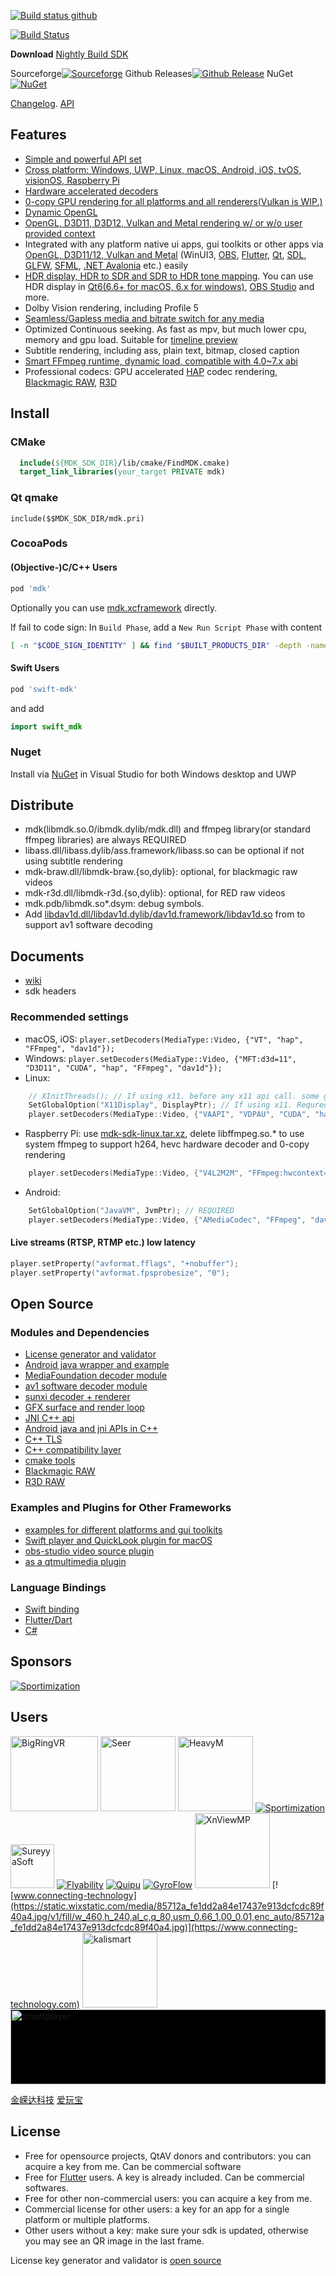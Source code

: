[![Build status github](https://github.com/wang-bin/mdk-sdk/workflows/Build/badge.svg)](https://github.com/wang-bin/mdk-sdk/actions)

[![Build Status](https://dev.azure.com/kb137035/mdk/_apis/build/status/mdk-CI-yaml?branchName=master)](https://dev.azure.com/kb137035/mdk/_build/latest?definitionId=2&branchName=master)

**Download** [Nightly Build SDK](https://sourceforge.net/projects/mdk-sdk/files/nightly/)


Sourceforge[![Sourceforge](https://img.shields.io/sourceforge/dt/mdk-sdk)](https://sourceforge.net/projects/mdk-sdk/files)
Github Releases[![Github Release](https://img.shields.io/github/downloads/wang-bin/mdk-sdk/total)](https://github.com/wang-bin/mdk-sdk/releases)
NuGet[![NuGet](https://img.shields.io/nuget/dt/mdk)](https://www.nuget.org/packages/mdk)


[Changelog](https://github.com/wang-bin/mdk-sdk/blob/master/Changelog.md).
[API](https://github.com/wang-bin/mdk-sdk/wiki/Player-APIs)

## Features

- [Simple and powerful API set](https://github.com/wang-bin/mdk-sdk/wiki/Player-APIs)
- [Cross platform: Windows, UWP, Linux, macOS, Android, iOS, tvOS, visionOS, Raspberry Pi](https://github.com/wang-bin/mdk-sdk/wiki/System-Requirements)
- [Hardware accelerated decoders](https://github.com/wang-bin/mdk-sdk/wiki/Decoders)
- [0-copy GPU rendering for all platforms and all renderers(Vulkan is WIP.)](https://github.com/wang-bin/mdk-sdk/wiki/Zero-Copy-Renderer)
- [Dynamic OpenGL](https://github.com/wang-bin/mdk-sdk/wiki/OpenGL-Support-Matrix)
- [OpenGL, D3D11, D3D12, Vulkan and Metal rendering w/ or w/o user provided context](https://github.com/wang-bin/mdk-sdk/wiki/Render-API)
- Integrated with any platform native ui apps, gui toolkits or other apps via [OpenGL, D3D11/12, Vulkan and Metal](https://github.com/wang-bin/mdk-sdk/wiki/Render-API) (WinUI3, [OBS](https://github.com/wang-bin/obs-mdk), [Flutter](https://pub.dev/packages/fvp), [Qt](https://github.com/wang-bin/mdk-examples/tree/master/Qt), [SDL](https://github.com/wang-bin/mdk-examples/tree/master/SDL), [GLFW](https://github.com/wang-bin/mdk-examples/tree/master/GLFW), [SFML](https://github.com/wang-bin/mdk-examples/tree/master/SFML), [.NET Avalonia](https://github.com/wang-bin/mdk-examples/tree/master/Avalonia) etc.) easily
- [HDR display, HDR to SDR and SDR to HDR tone mapping](https://github.com/wang-bin/mdk-sdk/wiki/Player-APIs#player-setcolorspace-value-void-vo_opaque--nullptr). You can use HDR display in [Qt6(6.6+ for macOS, 6.x for windows)](https://github.com/wang-bin/mdk-examples/tree/master/Qt/qmlrhi), [OBS Studio](https://github.com/wang-bin/obs-mdk) and more.
- Dolby Vision rendering, including Profile 5
- [Seamless/Gapless media and bitrate switch for any media](https://github.com/wang-bin/mdk-sdk/wiki/Player-APIs#player-setcolorspace-value-void-vo_opaque--nullptr)
- Optimized Continuous seeking. As fast as mpv, but much lower cpu, memory and gpu load. Suitable for [timeline preview](https://github.com/wang-bin/mdk-sdk/wiki/Typical-Usage#timeline-preview)
- Subtitle rendering, including ass, plain text, bitmap, closed caption
- [Smart FFmpeg runtime, dynamic load, compatible with 4.0~7.x abi](https://github.com/wang-bin/mdk-sdk/wiki/FFmpeg-Runtime)
- Professional codecs: GPU accelerated [HAP](https://github.com/wang-bin/mdk-sdk/wiki/Decoders#hap) codec rendering, [Blackmagic RAW](https://github.com/wang-bin/mdk-braw), [R3D](https://github.com/wang-bin/mdk-r3d)


## Install

### CMake

```cmake
  include(${MDK_SDK_DIR}/lib/cmake/FindMDK.cmake)
  target_link_libraries(your_target PRIVATE mdk)
```

### Qt qmake
```qmake
include($$MDK_SDK_DIR/mdk.pri)
```

### CocoaPods

#### (Objective-)C/C++ Users
```ruby
pod 'mdk'
```

Optionally you can use [mdk.xcframework](https://sourceforge.net/projects/mdk-sdk/files/nightly/mdk-sdk-apple.tar.xz/download) directly.

If fail to code sign: In `Build Phase`, add a `New Run Script Phase` with content
```bash
[ -n "$CODE_SIGN_IDENTITY" ] && find "$BUILT_PRODUCTS_DIR" -depth -name "lib*.dylib" -exec codesign -f -vvvv -s"${EXPANDED_CODE_SIGN_IDENTITY}" ${OTHER_CODE_SIGN_FLAGS:-} --preserve-metadata=identifier,entitlements,flags {} \;
````

#### Swift Users
```ruby
pod 'swift-mdk'
```

and add
```swift
import swift_mdk
```

### Nuget

Install via [NuGet](https://www.nuget.org/packages/mdk) in Visual Studio for both Windows desktop and UWP

## Distribute
- mdk(libmdk.so.0/ibmdk.dylib/mdk.dll) and ffmpeg library(or standard ffmpeg libraries) are always REQUIRED
- libass.dll/libass.dylib/ass.framework/libass.so can be optional if not using subtitle rendering
- mdk-braw.dll/libmdk-braw.{so,dylib}: optional, for blackmagic raw videos
- mdk-r3d.dll/libmdk-r3d.{so,dylib}: optional, for RED raw videos
- mdk.pdb/libmdk.so*.dsym: debug symbols.
- Add [libdav1d.dll/libdav1d.dylib/dav1d.framework/libdav1d.so](https://sourceforge.net/projects/mdk-sdk/files/deps/dep.7z/download) from to support av1 software decoding

## Documents

- [wiki](https://github.com/wang-bin/mdk-sdk/wiki)
- sdk headers


### Recommended settings

- macOS, iOS: `player.setDecoders(MediaType::Video, {"VT", "hap", "FFmpeg", "dav1d"});`
- Windows: `player.setDecoders(MediaType::Video, {"MFT:d3d=11", "D3D11", "CUDA", "hap", "FFmpeg", "dav1d"});`
- Linux:
```cpp
    // XInitThreads(); // If using x11. before any x11 api call. some gui toolkits already call this, e.g. qt, glfw
    SetGlobalOption("X11Display", DisplayPtr); // If using x11. Requred by VAAPI, VDPAU
    player.setDecoders(MediaType::Video, {"VAAPI", "VDPAU", "CUDA", "hap", "FFmpeg", "dav1d"});
```
- Raspberry Pi: use [mdk-sdk-linux.tar.xz](https://sourceforge.net/projects/mdk-sdk/files/nightly/mdk-sdk-linux.tar.xz/download), delete libffmpeg.so.* to use system ffmpeg to support h264, hevc hardware decoder and 0-copy rendering
```cpp
    player.setDecoders(MediaType::Video, {"V4L2M2M", "FFmpeg:hwcontext=drm", "FFmpeg"});
```
- Android:
```cpp
    SetGlobalOption("JavaVM", JvmPtr); // REQUIRED
    player.setDecoders(MediaType::Video, {"AMediaCodec", "FFmpeg", "dav1d"});
```

#### Live streams (RTSP, RTMP etc.) low latency
```cpp
player.setProperty("avformat.fflags", "+nobuffer");
player.setProperty("avformat.fpsprobesize", "0");
```

## Open Source
### Modules and Dependencies
- [License generator and validator](https://github.com/wang-bin/appkey)
- [Android java wrapper and example](https://github.com/wang-bin/mdk-android)
- [MediaFoundation decoder module](https://github.com/wang-bin/mdk-mft)
- [av1 software decoder module](https://github.com/wang-bin/mdk-dav1d)
- [sunxi decoder + renderer](https://github.com/wang-bin/mdk-sunxi)
- [GFX surface and render loop](https://github.com/wang-bin/ugs)
- [JNI C++ api](https://github.com/wang-bin/JMI)
- [Android java and jni APIs in C++](https://github.com/wang-bin/AND)
- [C++ TLS](https://github.com/wang-bin/ThreadLocal)
- [C++ compatibility layer](https://github.com/wang-bin/cppcompat)
- [cmake tools](https://github.com/wang-bin/cmake-tools)
- [Blackmagic RAW](https://github.com/wang-bin/mdk-braw)
- [R3D RAW](https://github.com/wang-bin/mdk-r3d)

### Examples and Plugins for Other Frameworks
- [examples for different platforms and gui toolkits](https://github.com/wang-bin/mdk-examples)
- [Swift player and QuickLook plugin for macOS](https://github.com/wang-bin/SPV)
- [obs-studio video source plugin](https://github.com/wang-bin/obs-mdk)
- [as a qtmultimedia plugin](https://github.com/wang-bin/qtmultimedia-plugins-mdk)

### Language Bindings
- [Swift binding](https://github.com/wang-bin/swift-mdk)
- [Flutter/Dart](https://pub.dev/packages/fvp)
- [C#](https://github.com/axojhf/MDK.SDK.NET)

## Sponsors
[![Sportimization](https://www.sportimization.com/assets/images/logo_sportimization_small.png)](https://www.sportimization.com)

## Users

<a href="https://bigringvr.com"><img src="https://bigringvr.com/images/BR_Logo_only.svg" width=140 height=120 alt="BigRingVR"/></a>
<a href="http://1218.io"><img src="https://avatars.githubusercontent.com/u/15963166?v=4" width=120 height=120 alt="Seer"/></a>
<a href="https://www.heavym.net/en"><img alt="HeavyM" src="https://eadn-wc04-3624428.nxedge.io/cdn/wp-content/uploads/2020/09/Logo-Verticale-Base-Sans-signature-Small-border.svg" height=120 ></a>
[![Sportimization](https://www.sportimization.com/assets/images/logo_sportimization_small.png)](https://www.sportimization.com)
<a href="https://sureyyasoft.com"><img class="logo" src="http://sureyyasoft.com/images/s_images/logo_title.png"  height=70 alt="SureyyaSoft"></a>
[![Flyability](https://www.flyability.com/hs-fs/hubfs/Brand_Identity/Flyability%20Logo%20Package/2%20-%20Horizontal/flyability_logo_horizontal_color_trimmed-1.png)](https://www.flyability.com)
[![Quipu](http://www.quipu.eu/wp-content/uploads/2015/03/logo-quipu-innovative-solutions-in-medical-ultrasound.png)](www.quipu.eu)
[![GyroFlow](https://gyroflow.xyz/assets/logo.png)](https://gyroflow.xyz)
<a href="https://www.xnview.com/en/xnviewmp"><img class="logo" src="https://www.xnview.com/img/app-xnviewmp-512.webp"  height=120 alt="XnViewMP"></a>
[![www.connecting-technology](https://static.wixstatic.com/media/85712a_fe1dd2a84e17437e913dcfcdc89f40a4.jpg/v1/fill/w_460,h_240,al_c,q_80,usm_0.66_1.00_0.01,enc_auto/85712a_fe1dd2a84e17437e913dcfcdc89f40a4.jpg)](https://www.connecting-technology.com)
<a href="https://apps.apple.com/us/app/kalismart/id1530155654"><img src="http://www.kalimind.com/assets/images/kalimind_logo.svg" alt="kalismart" height=120></a>
<a href="https://smartplayer.ru"><img src="https://smartplayer.ru/assets/images/Header/logo.svg" alt="smartplayer"  width=600 height=120  style="background-color:black"></a>


[金嵘达科技](http://www.kingroda.com)
[爱玩宝](https://www.aiwanbao.com)




## License

- Free for opensource projects, QtAV donors and contributors: you can acquire a key from me. Can be commercial software
- Free for [Flutter](https://pub.dev/packages/fvp) users. A key is already included. Can be commercial softwares.
- Free for other non-commercial users: you can acquire a key from me.
- Commercial license for other users: a key for an app for a single platform or multiple platforms.
- Other users without a key: make sure your sdk is updated, otherwise you may see an QR image in the last frame.


License key generator and validator is [open source](https://github.com/wang-bin/appkey)